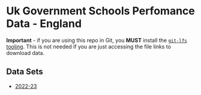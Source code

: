 # Uk Government Schools Perfomance Data - England

**Important** - if you are using this repo in Git, you **MUST** install the [`git-lfs`  tooling](https://github.com/git-lfs/git-lfs/wiki/Tutorial). This is not needed if you are just accessing the file links to download data.

## Data Sets

- [2022-23](./2022-2023/README.md)